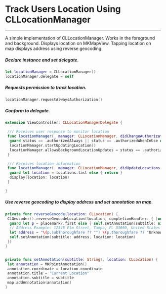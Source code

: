 # Track Users Location Using CLLocationManager
***
A simple implementation of CLLocationManager. Works in the foreground and background. Displays location on MKMapView. Tapping location on map displays address using reverse geocoding.

##### Declare instance and set delegate.
```swift
let locationManager = CLLocationManager()
locationManager.delegate = self
```
##### Requests permission to track location.
```swift
locationManager.requestAlwaysAuthorization()
```
##### Conform to delegate.
```swift
extension ViewController: CLLocationManagerDelegate {

 /// Receives user response to monitor location
 func locationManager(_ manager: CLLocationManager, didChangeAuthorization status: CLAuthorizationStatus) {
  guard status == .authorizedAlways || status == .authorizedWhenInUse else { return }
  locationManager.startUpdatingLocation()
  locationManager.allowsBackgroundLocationUpdates = status == .authorizedAlways ? true : false
 }

 /// Receives location information
 func locationManager(_ manager: CLLocationManager, didUpdateLocations locations: [CLLocation]) {
  guard let location = locations.last else { return }
  display(location: location)
 }

}
```
##### Use reverse geocoding to display address and set annotation on map.
```swift
private func reverseGeocode(location: CLLocation) {
 CLGeocoder().reverseGeocodeLocation(location, completionHandler: { [unowned self] placemark, error in
  guard let p = placemark?.first else { self.setAnnotation(subtitle: nil, location: location); return }
  // Address Example: 12345 Elm Street, Tampa, FL 33660, United States
  let address = "\(p.subThoroughfare ?? "") \(p.thoroughfare ?? "Unknown"), \(p.locality ?? ""), \(p.administrativeArea ?? "") \(p.postalCode ?? ""), \(p.country ?? "")."
  self.setAnnotation(subtitle: address, location: location)
 })
}


private func setAnnotation(subtitle: String?, location: CLLocation) {
 let annotation = MKPointAnnotation()
 annotation.coordinate = location.coordinate
 annotation.title = "Current Location"
 annotation.subtitle = subtitle
 map.addAnnotation(annotation)
}
```

